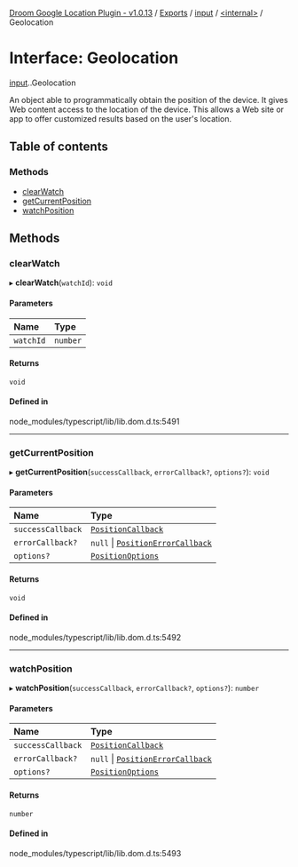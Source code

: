 [Droom Google Location Plugin - v1.0.13](../README.md) / [Exports](../modules.md) / [input](../modules/input.md) / [<internal\>](../modules/input._internal_.md) / Geolocation

# Interface: Geolocation

[input](../modules/input.md).[<internal>](../modules/input._internal_.md).Geolocation

An object able to programmatically obtain the position of the device. It gives Web content access to the location of the device. This allows a Web site or app to offer customized results based on the user's location.

## Table of contents

### Methods

- [clearWatch](input._internal_.Geolocation.md#clearwatch)
- [getCurrentPosition](input._internal_.Geolocation.md#getcurrentposition)
- [watchPosition](input._internal_.Geolocation.md#watchposition)

## Methods

### clearWatch

▸ **clearWatch**(`watchId`): `void`

#### Parameters

| Name | Type |
| :------ | :------ |
| `watchId` | `number` |

#### Returns

`void`

#### Defined in

node_modules/typescript/lib/lib.dom.d.ts:5491

___

### getCurrentPosition

▸ **getCurrentPosition**(`successCallback`, `errorCallback?`, `options?`): `void`

#### Parameters

| Name | Type |
| :------ | :------ |
| `successCallback` | [`PositionCallback`](input._internal_.PositionCallback.md) |
| `errorCallback?` | ``null`` \| [`PositionErrorCallback`](input._internal_.PositionErrorCallback.md) |
| `options?` | [`PositionOptions`](input._internal_.PositionOptions.md) |

#### Returns

`void`

#### Defined in

node_modules/typescript/lib/lib.dom.d.ts:5492

___

### watchPosition

▸ **watchPosition**(`successCallback`, `errorCallback?`, `options?`): `number`

#### Parameters

| Name | Type |
| :------ | :------ |
| `successCallback` | [`PositionCallback`](input._internal_.PositionCallback.md) |
| `errorCallback?` | ``null`` \| [`PositionErrorCallback`](input._internal_.PositionErrorCallback.md) |
| `options?` | [`PositionOptions`](input._internal_.PositionOptions.md) |

#### Returns

`number`

#### Defined in

node_modules/typescript/lib/lib.dom.d.ts:5493
